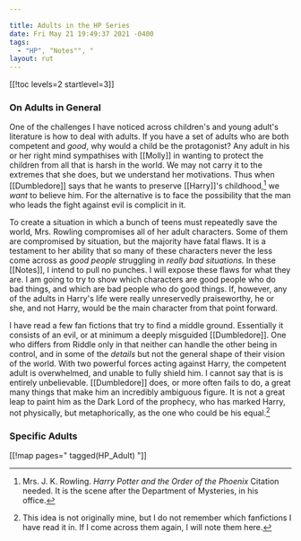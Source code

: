 ```yaml
---

title: Adults in the HP Series
date: Fri May 21 19:49:37 2021 -0400
tags:
  - "HP", "Notes"", "
layout: rut
---
```


[[!toc levels=2 startlevel=3]]

### On Adults in General

One of the challenges I have noticed across children's and young adult's
literature is how to deal with adults.  If you have a set of adults who are both
competent and *good*, why would a child be the protagonist?  Any adult in his or
her right mind sympathises with [[Molly]] in wanting to protect the children
from all that is harsh in the world.  We may not carry it to the extremes that
she does, but we understand her motivations.  Thus when [[Dumbledore]] says that
he wants to preserve [[Harry]]'s childhood,[^210521-7] we *want* to believe
him.  For the alternative is to face the possibility that the man who leads the
fight against evil is complicit in it.  

To create a situation in which a bunch of teens must repeatedly save the world,
Mrs. Rowling compromises all of her adult characters.  Some of them are
compromised by situation, but the majority have fatal flaws.  It is a testament
to her ability that so many of these characters never the less come across as
*good people* struggling in *really bad situations.*  In these [[Notes]], I
intend to pull no punches.  I will expose these flaws for what they are.  I am
going to try to show which characters are good people who do bad things, and
which are bad people who do good things. If, however, any of the adults in Harry's
life were really unreservedly praiseworthy, he or she, and not Harry, would be
the main character from that point forward. 

I have read a few fan fictions that try to find a middle ground.  Essentially it
consists of an evil, or at minimum a deeply misguided [[Dumbledore]].  One who
differs from Riddle only in that neither can handle the other being in control,
and in some of the *details* but not the general shape of their vision of the
world.  With two powerful forces acting against Harry, the competent adult is
overwhelmed, and unable to fully shield him.  I cannot say that is is entirely
unbelievable.  [[Dumbledore]] does, or more often fails to do, a great many
things that make him an incredibly ambiguous figure.  It is not a great leap to
paint him as the Dark Lord of the prophecy, who has marked Harry, not
physically, but metaphorically, as the one who could be his equal.[^210521-8]

[^210521-8]: This idea is not originally mine, but I do not remember which
    fanfictions I have read it in.  If I come across them again, I will note
    them here. 

[^210521-7]: Mrs. J. K. Rowling. _Harry Potter and the Order of the Phoenix_
    Citation needed.  It is the scene after the Department of Mysteries, in his
    office.

### Specific Adults

[[!map pages="
              tagged(HP_Adult) 
              "]]

